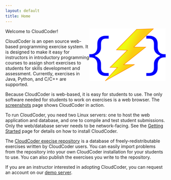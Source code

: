 ```yaml
---
layout: default
title: Home
---
```

<img alt="CloudCoder logo" style="float: right;" src="/img/CloudCoderLogo-med.png" />

Welcome to CloudCoder!

CloudCoder is an open source web-based programming exercise system.
It is designed to make it easy for instructors in introductory
programming courses to assign short exercises to students for
skills development and assessment.  Currently, exercises in
Java, Python, and C/C++ are supported.

Because CloudCoder is web-based, it is easy for students to
use.  The only software needed for students to work on exercises
is a web browser.  The [screenshots](screenshots.html) page
shows CloudCoder in action.

To run CloudCoder, you need two Linux servers: one to host the
web application and database, and one to compile and test student
submissions.  Only the web/database server needs to be
network-facing.  See the [Getting Started](getstarted.html)
page for details on how to install CloudCoder.

The [CloudCoder execise repository](repository.html)
is a database of freely-redistributable exercises written by
CloudCoder users.  You can easily import problems from the repository
into your own CloudCoder installation for your students to
use.  You can also publish the exercises you write to the repository.

If you are an instructor interested in adopting CloudCoder,
you can request an account on our [demo server](demo.html).
